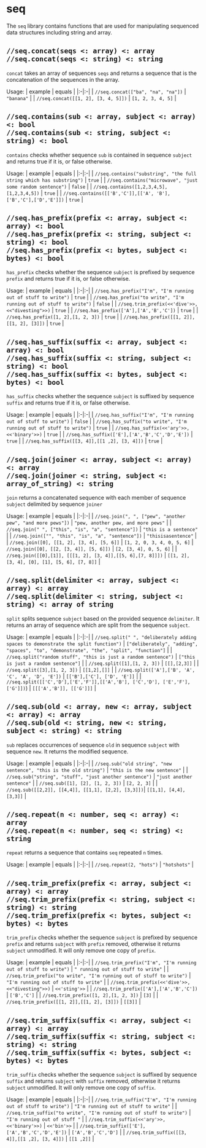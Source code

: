 # seq

The `seq` library contains functions that are used for manipulating sequenced data structures including string and array.

## `//seq.concat(seqs <: array) <: array` <br/> `//seq.concat(seqs <: string) <: string`

`concat` takes an array of sequences `seqs` and returns a sequence that is
the concatenation of the sequences in the array.

Usage:
| example | equals |
|:-|:-|
| `//seq.concat(["ba", "na", "na"])` | `"banana"` |
| `//seq.concat([[1, 2], [3, 4, 5]])` | `[1, 2, 3, 4, 5]` |

## `//seq.contains(sub <: array, subject <: array) <: bool` <br/> `//seq.contains(sub <: string, subject <: string) <: bool`

`contains` checks whether sequence `sub` is contained in sequence `subject` and returns true if it is, or false otherwise.

Usage:
| example | equals |
|:-|:-|
| `//seq.contains("substring", "the full string which has substring")` | `true` |
| `//seq.contains("microwave", "just some random sentence")` | `false` |
| `//seq.contains([1,2,3,4,5], [1,2,3,4,5])` | `true` |
| `//seq.contains([['B','C']],[['A', 'B'], ['B','C'],['D','E']])` | `true` |

## `//seq.has_prefix(prefix <: array, subject <: array) <: bool` <br/> `//seq.has_prefix(prefix <: string, subject <: string) <: bool` <br/> `//seq.has_prefix(prefix <: bytes, subject <: bytes) <: bool`

`has_prefix` checks whether the sequence `subject` is prefixed by sequence `prefix` and returns true if it is, or false otherwise.

Usage:
| example | equals |
|:-|:-|
| `//seq.has_prefix("I'm", "I'm running out of stuff to write")` | `true` |
| `//seq.has_prefix("to write", "I'm running out of stuff to write")` | `false` |
| `//seq.trim_prefix(<<'dive'>>, <<"divesting">>)` | `true` |
| `//seq.has_prefix(['A'],['A','B','C'])` | `true` |
| `//seq.has_prefix([1, 2],[1, 2, 3])` | `true` |
| `//seq.has_prefix([[1, 2]],[[1, 2], [3]])` | `true` |


## `//seq.has_suffix(suffix <: array, subject <: array) <: bool` <br/> `//seq.has_suffix(suffix <: string, subject <: string) <: bool` <br/> `//seq.has_suffix(suffix <: bytes, subject <: bytes) <: bool`

`has_suffix` checks whether the sequence `subject` is suffixed by sequence `suffix` and returns true if it is, or false otherwise.

Usage:
| example | equals |
|:-|:-|
| `//seq.has_suffix("I'm", "I'm running out of stuff to write")` | `false` |
| `//seq.has_suffix("to write", "I'm running out of stuff to write")` | `true` |
| `//seq.has_suffix(<<'ary'>>, <<'binary'>>)` | `true` |
| `//seq.has_suffix(['E'],['A','B','C','D','E'])` | `true` |
| `//seq.has_suffix([[3, 4]],[[1 ,2], [3, 4]])` | `true` |

## `//seq.join(joiner <: array, subject <: array) <: array` <br/> `//seq.join(joiner <: string, subject <: array_of_string) <: string`

`join` returns a concatenated sequence with each member of sequence `subject` delimited by sequence `joiner`

Usage:
| example | equals |
|:-|:-|
| `//seq.join(", ", ["pew", "another pew", "and more pews"])` | `"pew, another pew, and more pews"` |
| `//seq.join(" ", ["this", "is", "a", "sentence"])` | `"this is a sentence"` |
| `//seq.join(["", "this", "is", "a", "sentence"])` | `"thisisasentence"` |
| `//seq.join([0], [[1, 2], [3, 4], [5, 6]]` | `[1, 2, 0, 3, 4, 0, 5, 6]` 
| `//seq.join([0], [[2, [3, 4]], [5, 6]])` | `[2, [3, 4], 0, 5, 6]` |
| `//seq.join([[0],[1]], [[[1, 2], [3, 4]],[[5, 6],[7, 8]]])` | `[[1, 2], [3, 4], [0], [1], [5, 6], [7, 8]]` |

## `//seq.split(delimiter <: array, subject <: array) <: array` <br/> `//seq.split(delimiter <: string, subject <: string) <: array of string`

`split` splits sequence `subject` based on the provided sequence `delimiter`. It returns an array of sequence which are split from the sequence `subject`.

Usage:
| example | equals |
|:-|:-|
| `//seq.split(" ", "deliberately adding spaces to demonstrate the split function")` | `["deliberately", "adding", "spaces", "to", "demonstrate", "the", "split", "function"]` |
| `//seq.split("random stuff", "this is just a random sentence")` | `["this is just a random sentence"]` |
| `//seq.split([1],[1, 2, 3])` | `[[],[2,3]]` |
| `//seq.split([3],[1, 2, 3])` | `[[1,2],[]]` |
| `//seq.split(['A'],['B', 'A', 'C', 'A', 'D', 'E'])` | `[['B'],['C'], ['D', 'E']]` |
| `//seq.split([['C','D'],['E','F']],[['A','B'], ['C','D'], ['E','F'], ['G']])`) | `[[['A','B']], [['G']]]` |

## `//seq.sub(old <: array, new <: array, subject <: array) <: array` <br/> `//seq.sub(old <: string, new <: string, subject <: string) <: string`

`sub` replaces occurrences of sequence `old` in sequence `subject` with sequence `new`. It returns the modified sequence.

Usage:
| example | equals |
|:-|:-|
| `//seq.sub("old string", "new sentence", "this is the old string")` | `"this is the new sentence"` |
| `//seq.sub("string", "stuff", "just another sentence")` | `"just another sentence"` |
| `//seq.sub([1], [2], [1, 2, 3])` | `[2, 2, 3]` |
| `//seq.sub([[2,2]], [[4,4]], [[1,1], [2,2], [3,3]])`| `[[1,1], [4,4], [3,3]]` |

## `//seq.repeat(n <: number, seq <: array) <: array` <br/> `//seq.repeat(n <: number, seq <: string) <: string`

`repeat` returns a sequence that contains `seq` repeated `n` times.

Usage:
| example | equals |
|:-|:-|
| `//seq.repeat(2, "hots")` | `"hotshots"` |

## `//seq.trim_prefix(prefix <: array, subject <: array) <: array` <br/> `//seq.trim_prefix(prefix <: string, subject <: string) <: string` <br/> `//seq.trim_prefix(prefix <: bytes, subject <: bytes) <: bytes`

`trim_prefix` checks whether the sequence `subject` is prefixed by sequence `prefix` and returns `subject` with `prefix` removed, otherwise it returns `subject` unmodified. It will only remove one copy of `prefix`.

Usage:
| example | equals |
|:-|:-|
| `//seq.trim_prefix("I'm", "I'm running out of stuff to write")` | `" running out of stuff to write"` |
| `//seq.trim_prefix("to write", "I'm running out of stuff to write")` | `"I'm running out of stuff to write"` |
| `//seq.trim_prefix(<<'dive'>>, <<"divesting">>)` | `<<'sting'>>` |
| `//seq.trim_prefix(['A'],['A','B','C'])` | `['B','C']` |
| `//seq.trim_prefix([1, 2],[1, 2, 3])` | `[3]` |
| `//seq.trim_prefix([[1, 2]],[[1, 2], [3]])` | `[[3]]` |


## `//seq.trim_suffix(suffix <: array, subject <: array) <: array` <br/> `//seq.trim_suffix(suffix <: string, subject <: string) <: string` <br/> `//seq.trim_suffix(suffix <: bytes, subject <: bytes) <: bytes`

`trim_suffix` checks whether the sequence `subject` is suffixed by sequence `suffix` and returns `subject` with `suffix` removed, otherwise it returns `subject` unmodified. It will only remove one copy of `suffix`.

Usage:
| example | equals |
|:-|:-|
| `//seq.trim_suffix("I'm", "I'm running out of stuff to write")` | `"I'm running out of stuff to write"` |
| `//seq.trim_suffix("to write", "I'm running out of stuff to write")` | `"I'm running out of stuff "` |
| `//seq.trim_suffix(<<'ary'>>, <<'binary'>>)` | `<<'bin'>>` |
| `//seq.trim_suffix(['E'],['A','B','C','D','E'])` | `['A','B','C','D']` |
| `//seq.trim_suffix([[3, 4]],[[1 ,2], [3, 4]])` | `[[1 ,2]]` |
